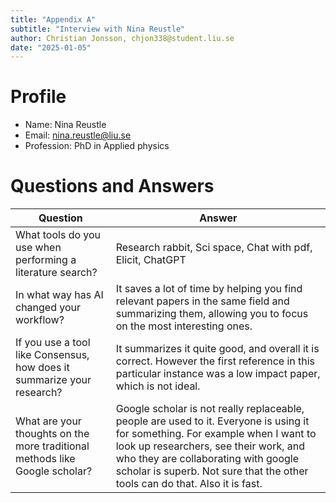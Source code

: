 ```yaml
---
title: "Appendix A"
subtitle: "Interview with Nina Reustle"
author: Christian Jonsson, chjon338@student.liu.se
date: "2025-01-05"
---
```


# Profile

- Name: Nina Reustle
- Email: nina.reustle@liu.se
- Profession: PhD in Applied physics 

# Questions and Answers 

| Question | Answer |
| --- | --- |
| What tools do you use when performing a literature search? | Research rabbit, Sci space, Chat with pdf, Elicit, ChatGPT | 
| In what way has AI changed your workflow? | It saves a lot of time by helping you find relevant papers in the same field and summarizing them, allowing you to focus on the most interesting ones.  |
| If you use a tool like Consensus, how does it summarize your research? | It summarizes it quite good, and overall it is correct. However the first reference in this particular instance was a low impact paper, which is not ideal.   |
| What are your thoughts on the more traditional methods like Google scholar? | Google scholar is not really replaceable, people are used to it. Everyone is using it for something. For example when I want to look up researchers, see their work, and who they are collaborating with google scholar is superb. Not sure that the other tools can do that. Also it is fast. |
